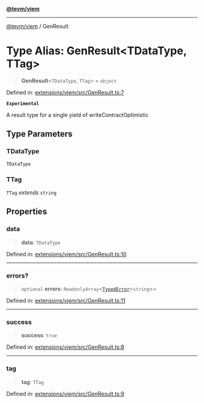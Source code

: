 [**@tevm/viem**](../README.md)

***

[@tevm/viem](../globals.md) / GenResult

# Type Alias: GenResult\<TDataType, TTag\>

> **GenResult**\<`TDataType`, `TTag`\> = `object`

Defined in: [extensions/viem/src/GenResult.ts:7](https://github.com/evmts/tevm-monorepo/blob/main/extensions/viem/src/GenResult.ts#L7)

**`Experimental`**

A result type for a single yield of writeContractOptimistic

## Type Parameters

### TDataType

`TDataType`

### TTag

`TTag` *extends* `string`

## Properties

### data

> **data**: `TDataType`

Defined in: [extensions/viem/src/GenResult.ts:10](https://github.com/evmts/tevm-monorepo/blob/main/extensions/viem/src/GenResult.ts#L10)

***

### errors?

> `optional` **errors**: `ReadonlyArray`\<[`TypedError`](TypedError.md)\<`string`\>\>

Defined in: [extensions/viem/src/GenResult.ts:11](https://github.com/evmts/tevm-monorepo/blob/main/extensions/viem/src/GenResult.ts#L11)

***

### success

> **success**: `true`

Defined in: [extensions/viem/src/GenResult.ts:8](https://github.com/evmts/tevm-monorepo/blob/main/extensions/viem/src/GenResult.ts#L8)

***

### tag

> **tag**: `TTag`

Defined in: [extensions/viem/src/GenResult.ts:9](https://github.com/evmts/tevm-monorepo/blob/main/extensions/viem/src/GenResult.ts#L9)
